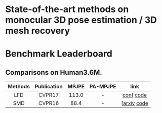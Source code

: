 # State-of-the-art methods on monocular 3D pose estimation / 3D mesh recovery

# Benchmark Leaderboard

## Comparisons on Human3.6M.
| Methods | Publication | MPJPE | PA-MPJPE | link |
| :----: | :----: | :----: | :----: | :----: |
| LFD |  CVPR17 | 113.0 | - | [conf](http://openaccess.thecvf.com/content_cvpr_2017/papers/Tome_Lifting_From_the_CVPR_2017_paper.pdf) [code](https://github.com/DenisTome/Lifting-from-the-Deep-release)|
| SMD |  CVPR16 | 88.4 | - | [[arxiv](https://arxiv.org/abs/1511.09439) [code](https://github.com/chuxiaoselena/SparsenessMeetsDeepness)|